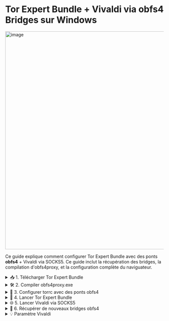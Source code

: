 # Tor Expert Bundle + Vivaldi via obfs4 Bridges sur Windows

<img width="1280" height="691" alt="image" src="https://github.com/user-attachments/assets/aa6daaa9-d2dc-41d4-9516-7257305e0055" />

Ce guide explique comment configurer Tor Expert Bundle avec des ponts **obfs4** + Vivaldi via SOCKS5. Ce guide inclut la récupération des bridges, la compilation d'obfs4proxy, et la configuration complète du naviguateur.

<details>
<summary>📥 1. Télécharger Tor Expert Bundle</summary>

1. Rendez-vous sur le site officiel : [Tor Project - Expert Bundle](https://www.torproject.org/download/tor/).
2. Téléchargez **Windows Expert Bundle** (pas le Tor Browser).
3. Extrayez l’archive, par exemple dans :

```
C:\Users\<VotreNom>\Downloads\tor-expert-bundle-windows-i686-14.5.6\tor
```

</details>

<details>
<summary>🛠 2. Compiler obfs4proxy.exe</summary>

1. Le binaire `obfs4proxy.exe` n’est pas inclus dans l’Expert Bundle.
2. Récupérez le code source depuis GitHub : [Yawning/obfs4](https://github.com/Yawning/obfs4?utm_source=chatgpt.com)
3. Installez **Go** pour Windows : [https://golang.org/dl/](https://golang.org/dl/)
4. Ouvrez `cmd.exe` dans le dossier du projet et compilez :

```cmd
go build -o obfs4proxy.exe ./obfs4proxy
```

5. Placez le fichier compilé dans le dossier Tor Expert Bundle, par exemple :

```
C:\Users\<VotreNom>\Downloads\tor-expert-bundle-windows-i686-14.5.6\tor
```

</details>

<details>
<summary>🌉 3. Configurer torrc avec des ponts obfs4</summary>

Créez ou éditez le fichier `torrc` dans :

```
C:\Users\<VotreNom>\AppData\Roaming\tor\torrc
```

Exemple minimal :

```txt
SocksPort 9050
UseBridges 1
ClientTransportPlugin obfs4 exec C:\Users\<VotreNom>\Downloads\tor-expert-bundle-windows-i686-14.5.6\tor\obfs4proxy.exe

Bridge obfs4 83.136.106.151:899 9227826C1117020553E6F7ACBBC2CE7EE5FF5595 cert=aM6Vcv8Wx9/gBRlaqz1UQbuOP6EC96VtI/Ll0CJydbJu+mz75ESFl+a8DddZpUXjdDwBRQ iat-mode=0
Bridge obfs4 70.104.192.207:9003 31F79D4C6E831FBDAB5ACAB9DB02B40A6A24E93E cert=KM/Ss74USK7NzzQE40uZEmeSV17dmr8ukI2vsE071gT2qWNPVyLZnzg9rIQcO09FCyvOYA iat-mode=0
```

> ⚠️ Remplacez les bridges par ceux que vous récupérez depuis Tor Browser > Settings > Tor > “Configure a New Bridge” ou depuis [https://bridges.torproject.org/](https://bridges.torproject.org/).

</details>

<details>
<summary>🚀 4. Lancer Tor Expert Bundle</summary>

Ouvrez `cmd.exe` et tapez :

```cmd
"C:\Users\<VotreNom>\Downloads\tor-expert-bundle-windows-i686-14.5.6\tor\tor.exe" -f "C:\Users\<VotreNom>\AppData\Roaming\tor\torrc"
```

* Attendez que le log affiche **Bootstrapped 100%**.

</details>

<details>
<summary>🌐 5. Lancer Vivaldi via SOCKS5</summary>

Dans un nouveau cmd, tapez :

```cmd
"C:\Users\<VotreNom>\AppData\Local\Vivaldi\Application\vivaldi.exe" --proxy-server="socks5://127.0.0.1:9050" --proxy-bypass-list="<-loopback>"
```

* Vérifiez votre anonymat sur [https://check.torproject.org](https://check.torproject.org).

</details>



<details>
<summary>📡 6. Récupérer de nouveaux bridges obfs4</summary>

1. Installez Tor Browser pour obtenir des bridges :

   * Ouvrez **Tor Browser > Settings > Tor > Configure a New Bridge**
   * Choisissez **obfs4** et copiez les lignes Bridge.
2. Remplacez-les dans votre `torrc` avec les ponts “faux” ou de test.

Exemple à copier-coller :

```txt
Bridge obfs4 83.136.106.151:899 9227826C1117020553E6F7ACBBC2CE7EE5FF5595 cert=... iat-mode=0
Bridge obfs4 70.104.192.207:9003 31F79D4C6E831FBDAB5ACAB9DB02B40A6A24E93E cert=... iat-mode=0
```

</details>

<details>
<summary>💡 Paramètre Vivaldi</summary>
https://github.com/user-attachments/assets/0650a05f-29e8-4494-aa47-ffbe2864b0ca
</details>
